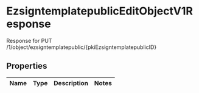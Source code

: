 

# EzsigntemplatepublicEditObjectV1Response

Response for PUT /1/object/ezsigntemplatepublic/{pkiEzsigntemplatepublicID}

## Properties

| Name | Type | Description | Notes |
|------------ | ------------- | ------------- | -------------|



